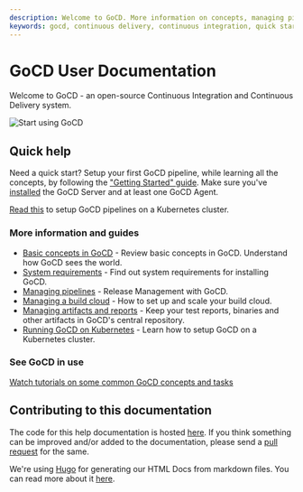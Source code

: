 ```yaml
---
description: Welcome to GoCD. More information on concepts, managing pipelines, and getting started.
keywords: gocd, continuous delivery, continuous integration, quick start guide, cd pipelines, build pipelines, gocd tutorials, gocd videos, install gocd
---
```



# GoCD User Documentation

Welcome to GoCD - an open-source Continuous Integration and Continuous Delivery system.

![Start using GoCD](images/home-image1.svg)

## Quick help

Need a quick start? Setup your first GoCD pipeline, while learning all the concepts, by following the
["Getting Started" guide](https://www.gocd.org/getting-started/part-1/). Make sure you've
[installed](https://docs.gocd.org/current/installation/) the GoCD Server and at least one GoCD Agent.


[Read this](gocd_on_kubernetes/introduction.html) to setup GoCD pipelines on a Kubernetes cluster. 

### More information and guides

- [Basic concepts in GoCD](introduction/concepts_in_go.html) - Review basic concepts in GoCD. Understand how GoCD sees the world.
- [System requirements](installation/system_requirements.html) - Find out system requirements for installing GoCD.
- [Managing pipelines](configuration/managing_pipelines.html) - Release Management with GoCD.
- [Managing a build cloud](configuration/managing_a_build_cloud.html) - How to set up and scale your build cloud.
- [Managing artifacts and reports](configuration/managing_artifacts_and_reports.html) - Keep your test reports, binaries and other artifacts in GoCD's central repository.
- [Running GoCD on Kubernetes](gocd_on_kubernetes/introduction.html) - Learn how to setup GoCD on a Kubernetes cluster. 

### See GoCD in use

[Watch tutorials on some common GoCD concepts and tasks](https://www.gocd.org/videos/)

## Contributing to this documentation

The code for this help documentation is hosted [here](https://github.com/gocd/docs.go.cd/tree/master). If you think something can be improved and/or added to the documentation, please send a [pull request](https://help.github.com/articles/creating-a-pull-request/) for the same.

We're using [Hugo](https://github.com/gohugoio/hugo) for generating our HTML Docs from markdown files. You can read more about it [here](https://gohugo.io/getting-started/).
